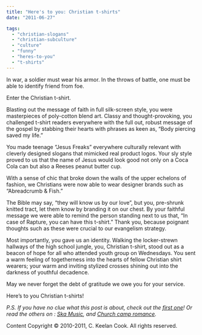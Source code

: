 ```yaml
---
title: "Here's to you: Christian t-shirts"
date: "2011-06-27"

tags: 
  - "christian-slogans"
  - "christian-subculture"
  - "culture"
  - "funny"
  - "heres-to-you"
  - "t-shirts"
---
```


In war, a soldier must wear his armor. In the throws of battle, one must be able to identify friend from foe.

Enter the Christian t-shirt.

Blasting out the message of faith in full silk-screen style, you were masterpieces of poly-cotton blend art. Classy and thought-provoking, you challenged t-shirt readers everywhere with the full out, robust message of the gospel by stabbing their hearts with phrases as keen as, “Body piercing saved my life.”

You made teenage “Jesus Freaks” everywhere culturally relevant with cleverly designed slogans that mimicked real product logos. Your sly style proved to us that the name of Jesus would look good not only on a Coca Cola can but also a Reeses peanut butter cup.

With a sense of chic that broke down the walls of the upper echelons of fashion, we Christians were now able to wear designer brands such as “Abreadcrumb & Fish.”

The Bible may say, “they will know us by our love”, but you, pre-shrunk knitted tract, let them know by branding it on our chest. By your faithful message we were able to remind the person standing next to us that, “In case of Rapture, you can have this t-shirt.” Thank you, because poignant thoughts such as these were crucial to our evangelism strategy.

Most importantly, you gave us an identity. Walking the locker-strewn hallways of the high school jungle, you, Christian t-shirt, stood out as a beacon of hope for all who attended youth group on Wednesdays. You sent a warm feeling of togetherness into the hearts of fellow Christian shirt wearers; your warm and inviting stylized crosses shining out into the darkness of youthful decadence.

May we never forget the debt of gratitude we owe you for your service.

Here’s to you Christian t-shirts!

_P.S. If you have no clue what this post is about, check out the [first one](http://blog.keelancook.com/2011/03/heres-to-you/ "Here’s to you!")! Or read the others on : [Ska Music](http://blog.keelancook.com/2011/04/heres-to-you-christian-ska-music/ "Here’s to you: Christian ska music"), and [Church camp romance](http://blog.keelancook.com/2011/06/heres-to-you-church-camp-romance/ "Here’s to you: Church camp romance")._

Content Copyright © 2010-2011, C. Keelan Cook. All rights reserved.
